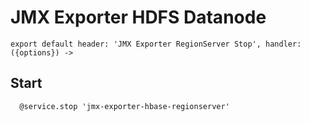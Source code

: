 
# JMX Exporter HDFS Datanode

    export default header: 'JMX Exporter RegionServer Stop', handler: ({options}) ->

## Start

      @service.stop 'jmx-exporter-hbase-regionserver'
